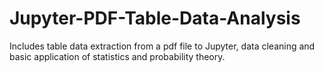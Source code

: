 # Jupyter-PDF-Table-Data-Analysis
Includes table data extraction from a pdf file to Jupyter, data cleaning and basic application of statistics and probability theory.
